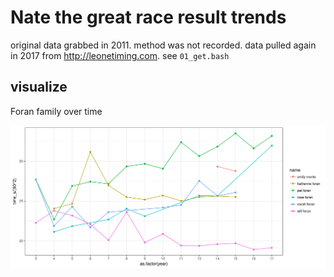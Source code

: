 # Nate the great race result trends

original data grabbed in 2011. method was not recorded.
data pulled again in 2017 from http://leonetiming.com. see `01_get.bash`

## visualize

Foran family over time

![person over time](https://raw.githubusercontent.com/WillForan/nate_race/master/imgs/foran_family_year.png)
